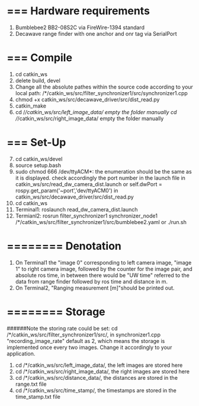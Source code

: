 ===
Hardware requirements
====
1. Bumblebee2 BB2-08S2C
via FireWire-1394 standard
2. Decawave range finder with one anchor and onr tag
via SerialPort

===
Compile
===
1. cd catkin_ws
2. delete build, devel
3. Change all the absolute pathes within the source code according to your local path: /*/catkin_ws/src/filter_synchronizer1/src/synchronizer1.cpp
4. chmod +x catkin_ws/src/decawave_driver/src/dist_read.py
5. catkin_make
6. cd /*/catkin_ws/src/left_image_data/ 
   empty the folder manually
   cd /*/catkin_ws/src/right_image_data/ 
   empty the folder manually

===
Set-Up
===
7. cd catkin_ws/devel
8. source setup.bash
9. sudo chmod 666 /dev/ttyACM*: the enumeration should be the same as it is displayed.
check accordingly the port number in the launch file <param name="port" value="/dev/ttyACM0" type="string"/> in catkin_ws/src/read_dw_camera_dist.launch 
or
self.dwPort = rospy.get_param('~port','dev/ttyACM0') in catkin_ws/src/decawave_driver/src/dist_read.py
10. cd catkin_ws
11. Terminal1: roslaunch read_dw_camera_dist.launch
12. Termianl2: rosrun filter_synchronizer1 synchronizer_node1 /*/catkin_ws/src/filter_synchronizer1/src/bumblebee2.yaml
or 
./run.sh

========
Denotation
========
1. On Terminal1 the "image 0" corresponding to left camera image, "image 1" to right camera image, followed by the counter for the image pair, and absolute ros time, in between there would be "UW time" referred to the data from range finder followed by ros time and distance in m.
2. On Terminal2, "Ranging measurement [m]"should be printed out.

========
Storage
========
######Note the storing rate could be set:
cd /*/catkin_ws/src/filter_synchronizer1/src/, in synchronizer1.cpp "recording_image_rate" default as 2, which means the storage is implemented once every two images. Change it accordingly to  your application.

1. cd /*/catkin_ws/src/left_image_data/, the left images are stored here
2. cd /*/catkin_ws/src/right_image_data/, the right images are stored here
3. cd /*/catkin_ws/src/distance_data/, the distances are stored in the range.txt file
4. cd /*/catkin_ws/src/time_stamp/, the timestamps are stored in the time_stamp.txt file
